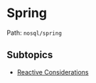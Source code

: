 # Spring

Path: `nosql/spring`

## Subtopics
- [Reactive Considerations](./reactive_considerations/README.md)
